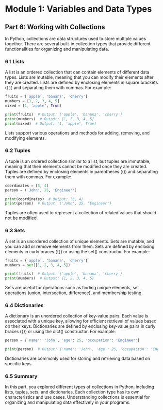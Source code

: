# Module 1: Variables and Data Types

## Part 6: Working with Collections

In Python, collections are data structures used to store multiple values together. There are several built-in collection types that provide different functionalities for organizing and manipulating data.

### 6.1 Lists

A list is an ordered collection that can contain elements of different data types. Lists are mutable, meaning that you can modify their elements after they are created. Lists are defined by enclosing elements in square brackets (`[]`) and separating them with commas. For example:

```python
fruits = ['apple', 'banana', 'cherry']
numbers = [1, 2, 3, 4, 5]
mixed = [1, 'apple', True]

print(fruits)  # Output: ['apple', 'banana', 'cherry']
print(numbers)  # Output: [1, 2, 3, 4, 5]
print(mixed)  # Output: [1, 'apple', True]
```

Lists support various operations and methods for adding, removing, and modifying elements.

### 6.2 Tuples

A tuple is an ordered collection similar to a list, but tuples are immutable, meaning that their elements cannot be modified once they are created. Tuples are defined by enclosing elements in parentheses (()) and separating them with commas. For example:

```python
coordinates = (3, 4)
person = ('John', 25, 'Engineer')

print(coordinates)  # Output: (3, 4)
print(person)  # Output: ('John', 25, 'Engineer')
```

Tuples are often used to represent a collection of related values that should not be modified.

### 6.3 Sets

A set is an unordered collection of unique elements. Sets are mutable, and you can add or remove elements from them. Sets are defined by enclosing elements in curly braces ({}) or using the set() constructor. For example:

```python
fruits = {'apple', 'banana', 'cherry'}
numbers = set([1, 2, 3, 4, 5])

print(fruits)  # Output: {'apple', 'banana', 'cherry'}
print(numbers)  # Output: {1, 2, 3, 4, 5}
```

Sets are useful for operations such as finding unique elements, set operations (union, intersection, difference), and membership testing.

### 6.4 Dictionaries
A dictionary is an unordered collection of key-value pairs. Each value is associated with a unique key, allowing for efficient retrieval of values based on their keys. Dictionaries are defined by enclosing key-value pairs in curly braces ({}) or using the dict() constructor. For example:

```python
person = {'name': 'John', 'age': 25, 'occupation': 'Engineer'}

print(person)  # Output: {'name': 'John', 'age': 25, 'occupation': 'Engineer'}
```

Dictionaries are commonly used for storing and retrieving data based on specific keys.

### 6.5 Summary

In this part, you explored different types of collections in Python, including lists, tuples, sets, and dictionaries. Each collection type has its own characteristics and use cases. Understanding collections is essential for organizing and manipulating data effectively in your programs.